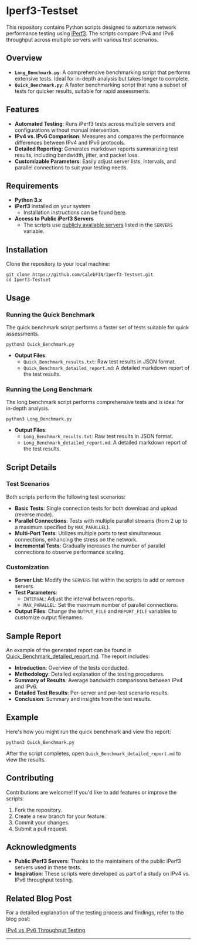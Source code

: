 # Iperf3-Testset

This repository contains Python scripts designed to automate network performance testing using [iPerf3](https://iperf.fr/). The scripts compare IPv4 and IPv6 throughput across multiple servers with various test scenarios.

## Overview

- **`Long_Benchmark.py`**: A comprehensive benchmarking script that performs extensive tests. Ideal for in-depth analysis but takes longer to complete.
- **`Quick_Benchmark.py`**: A faster benchmarking script that runs a subset of tests for quicker results, suitable for rapid assessments.

## Features

- **Automated Testing**: Runs iPerf3 tests across multiple servers and configurations without manual intervention.
- **IPv4 vs. IPv6 Comparison**: Measures and compares the performance differences between IPv4 and IPv6 protocols.
- **Detailed Reporting**: Generates markdown reports summarizing test results, including bandwidth, jitter, and packet loss.
- **Customizable Parameters**: Easily adjust server lists, intervals, and parallel connections to suit your testing needs.

## Requirements

- **Python 3.x**
- **iPerf3** installed on your system
  - Installation instructions can be found [here](https://iperf.fr/iperf-download.php).
- **Access to Public iPerf3 Servers**
  - The scripts use [publicly available servers](https://iperf3serverlist.net/) listed in the `SERVERS` variable.

## Installation

Clone the repository to your local machine:

```shell
git clone https://github.com/CalebFIN/Iperf3-Testset.git
cd Iperf3-Testset
```

## Usage

### Running the Quick Benchmark

The quick benchmark script performs a faster set of tests suitable for quick assessments.

```shell
python3 Quick_Benchmark.py
```

- **Output Files**:
  - `Quick_Benchmark_results.txt`: Raw test results in JSON format.
  - `Quick_Benchmark_detailed_report.md`: A detailed markdown report of the test results.

### Running the Long Benchmark

The long benchmark script performs comprehensive tests and is ideal for in-depth analysis.

```shell
python3 Long_Benchmark.py
```

- **Output Files**:
  - `Long_Benchmark_results.txt`: Raw test results in JSON format.
  - `Long_Benchmark_detailed_report.md`: A detailed markdown report of the test results.

## Script Details

### Test Scenarios

Both scripts perform the following test scenarios:

- **Basic Tests**: Single connection tests for both download and upload (reverse mode).
- **Parallel Connections**: Tests with multiple parallel streams (from 2 up to a maximum specified by `MAX_PARALLEL`).
- **Multi-Port Tests**: Utilizes multiple ports to test simultaneous connections, enhancing the stress on the network.
- **Incremental Tests**: Gradually increases the number of parallel connections to observe performance scaling.

### Customization

- **Server List**: Modify the `SERVERS` list within the scripts to add or remove servers.
- **Test Parameters**:
  - `INTERVAL`: Adjust the interval between reports.
  - `MAX_PARALLEL`: Set the maximum number of parallel connections.
- **Output Files**: Change the `OUTPUT_FILE` and `REPORT_FILE` variables to customize output filenames.

## Sample Report

An example of the generated report can be found in [Quick_Benchmark_detailed_report.md](Quick_Benchmark_detailed_report.md). The report includes:

- **Introduction**: Overview of the tests conducted.
- **Methodology**: Detailed explanation of the testing procedures.
- **Summary of Results**: Average bandwidth comparisons between IPv4 and IPv6.
- **Detailed Test Results**: Per-server and per-test scenario results.
- **Conclusion**: Summary and insights from the test results.

## Example

Here's how you might run the quick benchmark and view the report:

```shell
python3 Quick_Benchmark.py
```

After the script completes, open `Quick_Benchmark_detailed_report.md` to view the results.

## Contributing

Contributions are welcome! If you'd like to add features or improve the scripts:

1. Fork the repository.
2. Create a new branch for your feature.
3. Commit your changes.
4. Submit a pull request.


## Acknowledgments

- **Public iPerf3 Servers**: Thanks to the maintainers of the public iPerf3 servers used in these tests.
- **Inspiration**: These scripts were developed as part of a study on IPv4 vs. IPv6 throughput testing.

## Related Blog Post

For a detailed explanation of the testing process and findings, refer to the blog post:

[IPv4 vs IPv6 Throughput Testing](https://cfinigan.com/posts/MOJO-Language-Learning/)

---

